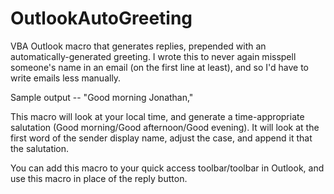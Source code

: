 # OutlookAutoGreeting
VBA Outlook macro that generates replies, prepended with an automatically-generated greeting. I wrote this to never again misspell someone's name in an email (on the first line at least), and so I'd have to write emails less manually.

Sample output -- "Good morning Jonathan,"

This macro will look at your local time, and generate a time-appropriate salutation (Good morning/Good afternoon/Good evening). It will look at the first word of the sender display name, adjust the case, and append it that the salutation.

You can add this macro to your quick access toolbar/toolbar in Outlook, and use this macro in place of the reply button. 
